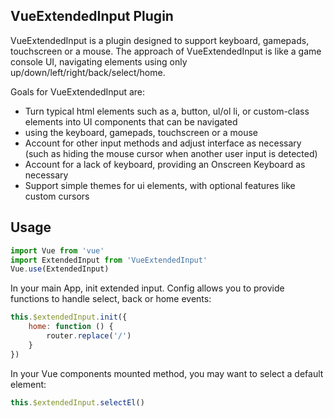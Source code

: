 VueExtendedInput Plugin
-
VueExtendedInput is a plugin designed to support keyboard, gamepads, touchscreen or a mouse. The approach of VueExtendedInput is like a game console UI, navigating elements using only up/down/left/right/back/select/home.

Goals for VueExtendedInput are:

* Turn typical html elements such as a, button, ul/ol li, or custom-class elements into UI components that can be navigated
* using the keyboard, gamepads, touchscreen or a mouse
* Account for other input methods and adjust interface as necessary (such as hiding the mouse cursor when another user input is detected)
* Account for a lack of keyboard, providing an Onscreen Keyboard as necessary
* Support simple themes for ui elements, with optional features like custom cursors

Usage
-
```js
import Vue from 'vue'
import ExtendedInput from 'VueExtendedInput'
Vue.use(ExtendedInput)
```
In your main App, init extended input. Config allows you to provide functions to handle select, back or home events:
```js
this.$extendedInput.init({
    home: function () {
        router.replace('/')
    }
})
```

In your Vue components mounted method, you may want to select a default element:
```js
this.$extendedInput.selectEl()
```
